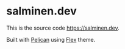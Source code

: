 # salminen.dev

This is the source code https://salminen.dev.

Built with [Pelican](http://getpelican.com/) using [Flex](http://bit.ly/flex-pelican) theme.
